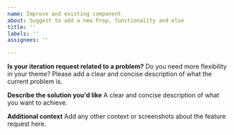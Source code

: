 ```yaml
---
name: Improve and existing component
about: Suggest to add a new Prop, functionality and else
title: ''
labels: ''
assignees: ''

---
```


**Is your iteration request related to a problem?**
Do you need more flexibility in your theme? Please add a clear and concise description of what the current problem is.

**Describe the solution you'd like**
A clear and concise description of what you want to achieve.

**Additional context**
Add any other context or screenshots about the feature request here.